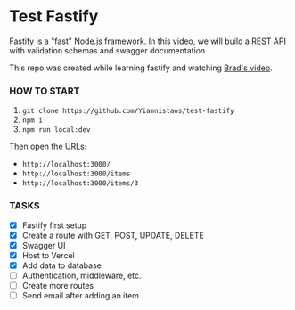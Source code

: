 # Test Fastify

Fastify is a "fast" Node.js framework. In this video, we will build a REST API with validation schemas and swagger documentation

This repo was created while learning fastify and watching [Brad's video](https://www.youtube.com/watch?v=Lk-uVEVGxOA).

### HOW TO START

1. `git clone https://github.com/Yiannistaos/test-fastify`
2. `npm i`
3. `npm run local:dev`

Then open the URLs:

- `http://localhost:3000/`
- `http://localhost:3000/items`
- `http://localhost:3000/items/3`

### TASKS

- [x] Fastify first setup
- [x] Create a route with GET, POST, UPDATE, DELETE
- [x] Swagger UI
- [x] Host to Vercel 
- [x] Add data to database
- [ ] Authentication, middleware, etc.
- [ ] Create more routes
- [ ] Send email after adding an item
